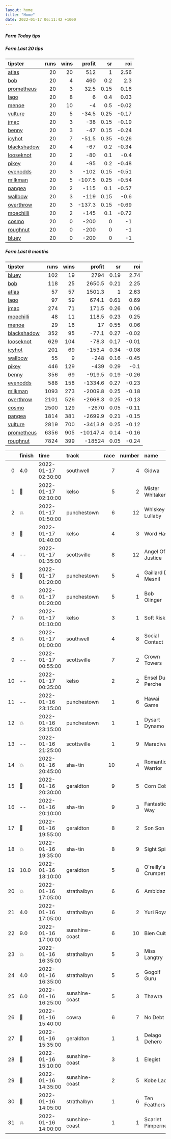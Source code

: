 ```yaml
---   
layout: home  
title: "Home"   
date: 2022-01-17 06:11:42 +1000  
---   
```



##### Form Today tips   

##### Form Last 20 tips   

| tipster                                                         |   runs |   wins |   profit |   sr |   roi |
|:----------------------------------------------------------------|-------:|-------:|---------:|-----:|------:|
| [atlas](https://mrwayneo.github.io/tips/atlas.html)             |     20 |     20 |    512   | 1    |  2.56 |
| [bob](https://mrwayneo.github.io/tips/bob.html)                 |     20 |      4 |    460   | 0.2  |  2.3  |
| [prometheus](https://mrwayneo.github.io/tips/prometheus.html)   |     20 |      3 |     32.5 | 0.15 |  0.16 |
| [lago](https://mrwayneo.github.io/tips/lago.html)               |     20 |      8 |      6   | 0.4  |  0.03 |
| [menoe](https://mrwayneo.github.io/tips/menoe.html)             |     20 |     10 |     -4   | 0.5  | -0.02 |
| [vulture](https://mrwayneo.github.io/tips/vulture.html)         |     20 |      5 |    -34.5 | 0.25 | -0.17 |
| [jmac](https://mrwayneo.github.io/tips/jmac.html)               |     20 |      3 |    -38   | 0.15 | -0.19 |
| [benny](https://mrwayneo.github.io/tips/benny.html)             |     20 |      3 |    -47   | 0.15 | -0.24 |
| [icyhot](https://mrwayneo.github.io/tips/icyhot.html)           |     20 |      7 |    -51.5 | 0.35 | -0.26 |
| [blackshadow](https://mrwayneo.github.io/tips/blackshadow.html) |     20 |      4 |    -67   | 0.2  | -0.34 |
| [looseknot](https://mrwayneo.github.io/tips/looseknot.html)     |     20 |      2 |    -80   | 0.1  | -0.4  |
| [pikey](https://mrwayneo.github.io/tips/pikey.html)             |     20 |      4 |    -95   | 0.2  | -0.48 |
| [evenodds](https://mrwayneo.github.io/tips/evenodds.html)       |     20 |      3 |   -102   | 0.15 | -0.51 |
| [milkman](https://mrwayneo.github.io/tips/milkman.html)         |     20 |      5 |   -107.5 | 0.25 | -0.54 |
| [pangea](https://mrwayneo.github.io/tips/pangea.html)           |     20 |      2 |   -115   | 0.1  | -0.57 |
| [wallbow](https://mrwayneo.github.io/tips/wallbow.html)         |     20 |      3 |   -119   | 0.15 | -0.6  |
| [overthrow](https://mrwayneo.github.io/tips/overthrow.html)     |     20 |      3 |   -137.3 | 0.15 | -0.69 |
| [moechilli](https://mrwayneo.github.io/tips/moechilli.html)     |     20 |      2 |   -145   | 0.1  | -0.72 |
| [cosmo](https://mrwayneo.github.io/tips/cosmo.html)             |     20 |      0 |   -200   | 0    | -1    |
| [roughnut](https://mrwayneo.github.io/tips/roughnut.html)       |     20 |      0 |   -200   | 0    | -1    |
| [bluey](https://mrwayneo.github.io/tips/bluey.html)             |     20 |      0 |   -200   | 0    | -1    |

##### Form Last 6 months   

| tipster                                                         |   runs |   wins |   profit |   sr |   roi |
|:----------------------------------------------------------------|-------:|-------:|---------:|-----:|------:|
| [bluey](https://mrwayneo.github.io/tips/bluey.html)             |    102 |     19 |   2794   | 0.19 |  2.74 |
| [bob](https://mrwayneo.github.io/tips/bob.html)                 |    118 |     25 |   2650.5 | 0.21 |  2.25 |
| [atlas](https://mrwayneo.github.io/tips/atlas.html)             |     57 |     57 |   1501.3 | 1    |  2.63 |
| [lago](https://mrwayneo.github.io/tips/lago.html)               |     97 |     59 |    674.1 | 0.61 |  0.69 |
| [jmac](https://mrwayneo.github.io/tips/jmac.html)               |    274 |     71 |    171.5 | 0.26 |  0.06 |
| [moechilli](https://mrwayneo.github.io/tips/moechilli.html)     |     48 |     11 |    118.5 | 0.23 |  0.25 |
| [menoe](https://mrwayneo.github.io/tips/menoe.html)             |     29 |     16 |     17   | 0.55 |  0.06 |
| [blackshadow](https://mrwayneo.github.io/tips/blackshadow.html) |    352 |     95 |    -77.1 | 0.27 | -0.02 |
| [looseknot](https://mrwayneo.github.io/tips/looseknot.html)     |    629 |    104 |    -78.3 | 0.17 | -0.01 |
| [icyhot](https://mrwayneo.github.io/tips/icyhot.html)           |    201 |     69 |   -153.4 | 0.34 | -0.08 |
| [wallbow](https://mrwayneo.github.io/tips/wallbow.html)         |     55 |      9 |   -248   | 0.16 | -0.45 |
| [pikey](https://mrwayneo.github.io/tips/pikey.html)             |    446 |    129 |   -439   | 0.29 | -0.1  |
| [benny](https://mrwayneo.github.io/tips/benny.html)             |    356 |     69 |   -919.5 | 0.19 | -0.26 |
| [evenodds](https://mrwayneo.github.io/tips/evenodds.html)       |    588 |    158 |  -1334.6 | 0.27 | -0.23 |
| [milkman](https://mrwayneo.github.io/tips/milkman.html)         |   1093 |    273 |  -2009.8 | 0.25 | -0.18 |
| [overthrow](https://mrwayneo.github.io/tips/overthrow.html)     |   2101 |    526 |  -2668.3 | 0.25 | -0.13 |
| [cosmo](https://mrwayneo.github.io/tips/cosmo.html)             |   2500 |    129 |  -2670   | 0.05 | -0.11 |
| [pangea](https://mrwayneo.github.io/tips/pangea.html)           |   1814 |    381 |  -2699.9 | 0.21 | -0.15 |
| [vulture](https://mrwayneo.github.io/tips/vulture.html)         |   2819 |    700 |  -3413.9 | 0.25 | -0.12 |
| [prometheus](https://mrwayneo.github.io/tips/prometheus.html)   |   6356 |    905 | -10147.4 | 0.14 | -0.16 |
| [roughnut](https://mrwayneo.github.io/tips/roughnut.html)       |   7824 |    399 | -18524   | 0.05 | -0.24 |

|    | finish            | time                | track          |   race |   number | name               |   odds | tipster             |
|---:|:------------------|:--------------------|:---------------|-------:|---------:|:-------------------|-------:|:--------------------|
|  0 | 4.0               | 2022-01-17 02:30:00 | southwell      |      7 |        4 | Gidwa              |   8.5  | looseknot           |
|  1 | :3rd_place_medal: | 2022-01-17 02:10:00 | kelso          |      5 |        2 | Mister Whitaker    |   2.7  | overthrow           |
|  2 | :boom:            | 2022-01-17 01:50:00 | punchestown    |      6 |       12 | Whiskey Lullaby    |   3.2  | overthrow           |
|  3 | :3rd_place_medal: | 2022-01-17 01:40:00 | kelso          |      4 |        3 | Word Has It        |   3.2  | overthrow           |
|  4 | --                | 2022-01-17 01:35:00 | scottsville    |      8 |       12 | Angel Of Justice   |   0    | milkman             |
|  5 | :3rd_place_medal: | 2022-01-17 01:20:00 | punchestown    |      5 |        4 | Gaillard Du Mesnil |   5.5  | pangea,blackshadow  |
|  6 | :boom:            | 2022-01-17 01:20:00 | punchestown    |      5 |        1 | Bob Olinger        |   1.45 | milkman             |
|  7 | :boom:            | 2022-01-17 01:10:00 | kelso          |      3 |        1 | Soft Risk          |   1.7  | milkman             |
|  8 | :boom:            | 2022-01-17 01:00:00 | southwell      |      4 |        8 | Social Contact     |   2.6  | vulture             |
|  9 | --                | 2022-01-17 00:55:00 | scottsville    |      7 |        2 | Crown Towers       |   0    | pangea              |
| 10 | --                | 2022-01-17 00:35:00 | kelso          |      2 |        2 | Ensel Du Perche    |   6    | looseknot           |
| 11 | --                | 2022-01-16 23:15:00 | punchestown    |      1 |        6 | Hawai Game         |   5.5  | vulture             |
| 12 | :boom:            | 2022-01-16 23:15:00 | punchestown    |      1 |        1 | Dysart Dynamo      |   1.5  | overthrow,lago      |
| 13 | --                | 2022-01-16 21:25:00 | scottsville    |      1 |        9 | Maradiva           |   0    | vulture             |
| 14 | :boom:            | 2022-01-16 20:45:00 | sha-tin        |     10 |        4 | Romantic Warrior   |   0    | milkman             |
| 15 | :2nd_place_medal: | 2022-01-16 20:30:00 | geraldton      |      9 |        5 | Corn Cob           |   1.95 | milkman             |
| 16 | --                | 2022-01-16 20:10:00 | sha-tin        |      9 |        3 | Fantastic Way      |   0    | icyhot              |
| 17 | :2nd_place_medal: | 2022-01-16 19:55:00 | geraldton      |      8 |        2 | Son Son            |   1.8  | vulture,blackshadow |
| 18 | :boom:            | 2022-01-16 19:35:00 | sha-tin        |      8 |        9 | Sight Spirit       |   1.9  | vulture,milkman     |
| 19 | 10.0              | 2022-01-16 18:10:00 | geraldton      |      5 |        8 | O'reilly's Crumpet |  31    | cosmo,bluey         |
| 20 | :boom:            | 2022-01-16 17:05:00 | strathalbyn    |      6 |        6 | Ambidazzle         |   5    | pangea              |
| 21 | 4.0               | 2022-01-16 17:05:00 | strathalbyn    |      6 |        2 | Yuri Royale        |   2.1  | icyhot              |
| 22 | 9.0               | 2022-01-16 17:00:00 | sunshine-coast |      6 |       10 | Bien Cuit          |   6    | overthrow           |
| 23 | :boom:            | 2022-01-16 16:35:00 | strathalbyn    |      5 |        3 | Miss Langtry       |   3    | vulture             |
| 24 | 4.0               | 2022-01-16 16:35:00 | strathalbyn    |      5 |        5 | Gogolf Guru        |   9    | moechilli           |
| 25 | 6.0               | 2022-01-16 16:25:00 | sunshine-coast |      5 |        3 | Thawra             |   5.5  | benny,pangea        |
| 26 | :3rd_place_medal: | 2022-01-16 15:40:00 | cowra          |      6 |        7 | No Debt            |   2.6  | vulture             |
| 27 | :2nd_place_medal: | 2022-01-16 15:35:00 | geraldton      |      1 |        1 | Delago Dehero      |   4.4  | pangea              |
| 28 | :2nd_place_medal: | 2022-01-16 15:10:00 | sunshine-coast |      3 |        1 | Elegist            |   3    | pangea              |
| 29 | :3rd_place_medal: | 2022-01-16 14:35:00 | sunshine-coast |      2 |        5 | Kobe Lad           |   4.5  | overthrow           |
| 30 | :3rd_place_medal: | 2022-01-16 14:05:00 | strathalbyn    |      1 |        6 | Ten Feathers       |   5.5  | looseknot           |
| 31 | :boom:            | 2022-01-16 14:00:00 | sunshine-coast |      1 |        1 | Scarlet Pimpernel  |   1.85 | overthrow           |